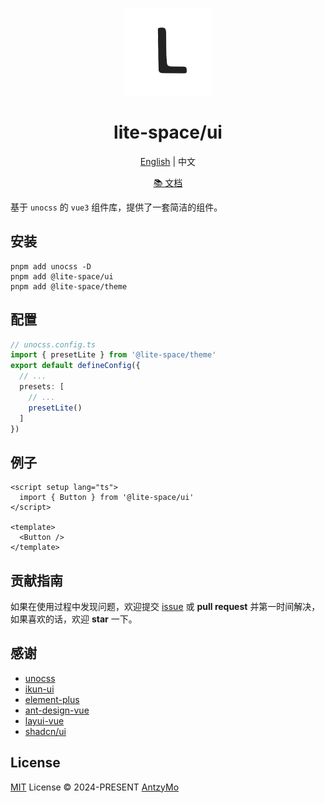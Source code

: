 <p align="center">
<a href="https://github.com/LiteUI-Space/ui"><img src="./assets/logo.svg" width="140"/></a>
</p>

<h1 align="center">
lite-space/ui
</h1>

<p align="center">
<a href="https://github.com/LiteUI-Space/ui">English</a> | 中文
</p>

<p align="center">
<a href="https://lite-spaceui.netlify.app">📚️ 文档</a>
</p>

基于 `unocss` 的 `vue3` 组件库，提供了一套简洁的组件。

## 安装
```shell
pnpm add unocss -D
pnpm add @lite-space/ui
pnpm add @lite-space/theme
```

## 配置
```ts
// unocss.config.ts
import { presetLite } from '@lite-space/theme'
export default defineConfig({
  // ...
  presets: [
    // ...
    presetLite()
  ]
})
```

## 例子
```vue
<script setup lang="ts">
  import { Button } from '@lite-space/ui'
</script>

<template>
  <Button />
</template>
```

## 贡献指南
如果在使用过程中发现问题，欢迎提交 [issue](https://github.com/AntzyMo/vue-day-calendar/issues) 或 **pull request** 并第一时间解决，如果喜欢的话，欢迎 **star** 一下。

## 感谢
- [unocss](https://unocss.dev/)
- [ikun-ui](https://ikun-ui.netlify.app/)
- [element-plus](https://element-plus.org/)
- [ant-design-vue](https://www.antdv.com/components/overview)
- [layui-vue](https://www.layui-vue.com/zh-CN/index)
- [shadcn/ui](https://ui.shadcn.com/)

## License
[MIT](./LICENSE) License &copy; 2024-PRESENT [AntzyMo](https://github.com/AntzyMo)
